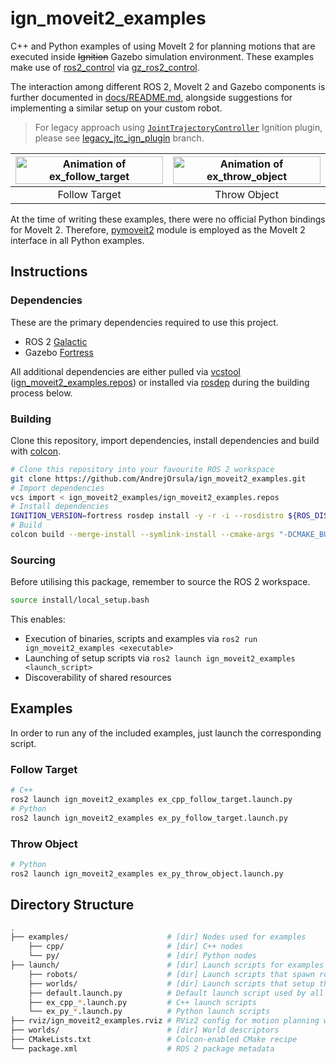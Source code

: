 # ign_moveit2_examples

C++ and Python examples of using MoveIt 2 for planning motions that are executed inside ~~Ignition~~ Gazebo simulation environment. These examples make use of [ros2_control](https://github.com/ros-controls/ros2_control) via [gz_ros2_control](https://github.com/ros-controls/gz_ros2_control).

The interaction among different ROS 2, MoveIt 2 and Gazebo components is further documented in [docs/README.md](./docs/README.md), alongside suggestions for implementing a similar setup on your custom robot.

> For legacy approach using [`JointTrajectoryController`](https://github.com/ignitionrobotics/ign-gazebo/blob/ign-gazebo4/src/systems/joint_trajectory_controller/JointTrajectoryController.hh) Ignition plugin, please see [legacy_jtc_ign_plugin](https://github.com/AndrejOrsula/ign_moveit2/tree/legacy_jtc_ign_plugin) branch.

| <img width="100%" src="https://user-images.githubusercontent.com/22929099/147374612-3d0209d3-574e-4a4f-8077-edbbcf8fc47d.gif" alt="Animation of ex_follow_target"/> | <img width="100%" src="https://user-images.githubusercontent.com/22929099/147374613-ad15aa1a-deaf-4dcd-92b0-1a53d0097467.gif" alt="Animation of ex_throw_object"/> |
| :-----------------------------------------------------------------------------------------------------------------------------------------------------------------: | :----------------------------------------------------------------------------------------------------------------------------------------------------------------: |
|                                                                            Follow Target                                                                            |                                                                            Throw Object                                                                            |

At the time of writing these examples, there were no official Python bindings for MoveIt 2. Therefore, [pymoveit2](https://github.com/AndrejOrsula/pymoveit2) module is employed as the MoveIt 2 interface in all Python examples.

## Instructions

### Dependencies

These are the primary dependencies required to use this project.

- ROS 2 [Galactic](https://docs.ros.org/en/galactic/Installation.html)
- Gazebo [Fortress](https://gazebosim.org/docs/fortress)

All additional dependencies are either pulled via [vcstool](https://wiki.ros.org/vcstool) ([ign_moveit2_examples.repos](./ign_moveit2_examples.repos)) or installed via [rosdep](https://wiki.ros.org/rosdep) during the building process below.

### Building

Clone this repository, import dependencies, install dependencies and build with [colcon](https://colcon.readthedocs.io).

```bash
# Clone this repository into your favourite ROS 2 workspace
git clone https://github.com/AndrejOrsula/ign_moveit2_examples.git
# Import dependencies
vcs import < ign_moveit2_examples/ign_moveit2_examples.repos
# Install dependencies
IGNITION_VERSION=fortress rosdep install -y -r -i --rosdistro ${ROS_DISTRO} --from-paths .
# Build
colcon build --merge-install --symlink-install --cmake-args "-DCMAKE_BUILD_TYPE=Release"
```

### Sourcing

Before utilising this package, remember to source the ROS 2 workspace.

```bash
source install/local_setup.bash
```

This enables:

- Execution of binaries, scripts and examples via `ros2 run ign_moveit2_examples <executable>`
- Launching of setup scripts via `ros2 launch ign_moveit2_examples <launch_script>`
- Discoverability of shared resources

## Examples

In order to run any of the included examples, just launch the corresponding script.

### Follow Target

```bash
# C++
ros2 launch ign_moveit2_examples ex_cpp_follow_target.launch.py
# Python
ros2 launch ign_moveit2_examples ex_py_follow_target.launch.py
```

### Throw Object

```bash
# Python
ros2 launch ign_moveit2_examples ex_py_throw_object.launch.py
```

## Directory Structure

```bash
.
├── examples/                      # [dir] Nodes used for examples
    ├── cpp/                       # [dir] C++ nodes
    └── py/                        # [dir] Python nodes
├── launch/                        # [dir] Launch scripts for examples
    ├── robots/                    # [dir] Launch scripts that spawn robots into environment
    ├── worlds/                    # [dir] Launch scripts that setup the environment
    ├── default.launch.py          # Default launch script used by all edxamples
    ├── ex_cpp_*.launch.py         # C++ launch scripts
    └── ex_py_*.launch.py          # Python launch scripts
├── rviz/ign_moveit2_examples.rviz # RViz2 config for motion planning with MoveIt 2
├── worlds/                        # [dir] World descriptors
├── CMakeLists.txt                 # Colcon-enabled CMake recipe
└── package.xml                    # ROS 2 package metadata
```
